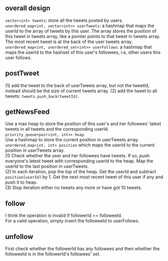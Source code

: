 ## overall design  
`vector<int> tweets`: store all the tweets posted by users.  
`unordered_map<int, vector<int>> userTweets`: a hashmap that maps the userId to the array of tweets by this user. The array stores the position of this tweet in tweets array, like a pointer points to that tweet in tweets array. The most recent tweet is at the back of the user tweets array.  
`unordered_map<int, unordered_set<int>> userFollows`: a hashmap that maps the userId to the hashset of this user's followees, i.e, other users this user follows.  

## postTweet  
(1) add the tweet to the back of userTweets array, but not the tweetId, instead should be the size of current tweets array.
(2) add the tweet to all tweets: `tweets.push_back(tweetId)`.

## getNewsFeed  
Use a max heap to store the position of this user's and her followees' latest tweets in all tweets and the corresponding userId. `priority_queue<pair<int, int>> heap`.  
Use a hashmap to store the current position in userTweets array. `unordered_map<int, int> position` which maps the userId to the current position in userTweets array.  
(1) Check whether the user and her followees have tweets. If so, push everyone's latest tweet with corresponding userId to the heap. Map the userId to the last position in userTweets.  
(2) In each iteration, pop the top of the heap. Get the userId and subtract `position[userId]` by 1. Get the next most recent tweet of this user if any and push it to heap.  
(3) Stop iteration either no tweets any more or have got 10 tweets.  

## follow  
I think the operation is invalid if followerId == followeeId.  
For a valid operation, simply insert the followeeId to userFollows.  

## unfollow  
First check whether the followerId has any followees and then whether the followeeId is in the followerId's followees' set.
